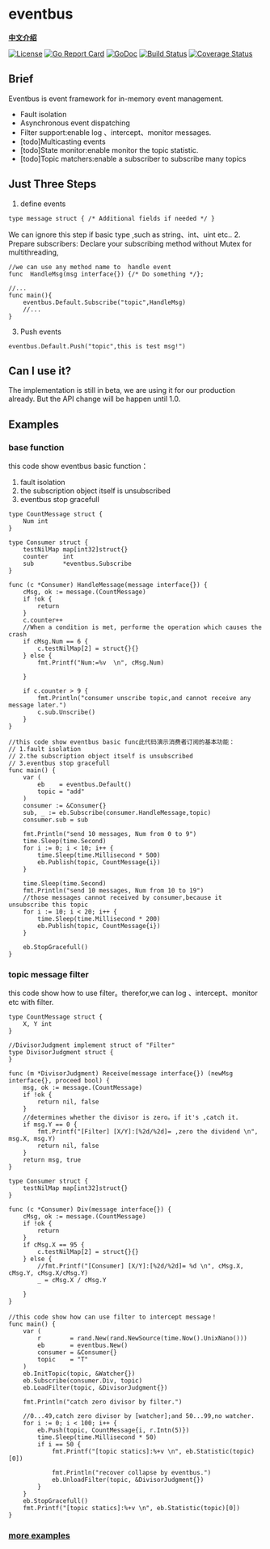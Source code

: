 # eventbus
[**中文介绍**](https://github.com/alex023/eventbus/wiki)  

[![License](https://img.shields.io/:license-apache-blue.svg)](https://opensource.org/licenses/Apache-2.0)
[![Go Report Card](https://goreportcard.com/badge/github.com/alex023/eventbus)](https://goreportcard.com/report/github.com/alex023/eventbus)
[![GoDoc](https://godoc.org/github.com/alex023/eventbus?status.svg)](https://godoc.org/github.com/alex023/eventbus)
[![Build Status](https://travis-ci.org/alex023/eventbus.svg?branch=dev)](https://travis-ci.org/alex023/eventbus?branch=dev)
[![Coverage Status](https://coveralls.io/repos/github/alex023/eventbus/badge.svg?branch=dev)](https://coveralls.io/github/alex023/eventbus?branch=dev)

## Brief
Eventbus is  event framework for in-memory event management. 
- Fault isolation
- Asynchronous event dispatching
- Filter support:enable log 、intercept、monitor messages.
- [todo]Multicasting events
- [todo]State monitor:enable monitor the topic statistic.
- [todo]Topic matchers:enable a subscriber to subscribe many topics

## Just Three Steps
1. define events
```golang
type message struct { /* Additional fields if needed */ }
```
We can ignore this step if basic type ,such as string、int、uint etc.. 
2. Prepare subscribers: Declare  your subscribing method without Mutex for multithreading,
```golang
//we can use any method name to  handle event 
func  HandleMsg(msg interface{}) {/* Do something */};

//...
func main(){
    eventbus.Default.Subscribe("topic",HandleMsg)
    //...
}
```
3. Push events
```golang
eventbus.Default.Push("topic",this is test msg!")
```
## Can I use it?
 The implementation is still in beta, we are using it for our production already. But the API change will be happen until 1.0.

## Examples
###  base function
this code show eventbus basic function：
1. fault isolation
2. the subscription object itself is unsubscribed
3. eventbus stop gracefull
```golang
type CountMessage struct {
	Num int
}

type Consumer struct {
	testNilMap map[int32]struct{}
	counter    int
	sub        *eventbus.Subscribe
}

func (c *Consumer) HandleMessage(message interface{}) {
	cMsg, ok := message.(CountMessage)
	if !ok {
		return
	}
	c.counter++
	//When a condition is met, performe the operation which causes the crash
	if cMsg.Num == 6 {
		c.testNilMap[2] = struct{}{}
	} else {
		fmt.Printf("Num:=%v  \n", cMsg.Num)

	}

	if c.counter > 9 {
		fmt.Println("consumer unscribe topic,and cannot receive any message later.")
		c.sub.Unscribe()
	}
}

//this code show eventbus basic func此代码演示消费者订阅的基本功能：
// 1.fault isolation
// 2.the subscription object itself is unsubscribed
// 3.eventbus stop gracefull
func main() {
	var (
		eb    = eventbus.Default()
		topic = "add"
	)
	consumer := &Consumer{}
	sub, _ := eb.Subscribe(consumer.HandleMessage,topic)
	consumer.sub = sub

	fmt.Println("send 10 messages, Num from 0 to 9")
	time.Sleep(time.Second)
	for i := 0; i < 10; i++ {
		time.Sleep(time.Millisecond * 500)
		eb.Publish(topic, CountMessage{i})
	}

	time.Sleep(time.Second)
	fmt.Println("send 10 messages, Num from 10 to 19")
	//those messages cannot received by consumer,because it unsubscribe this topic
	for i := 10; i < 20; i++ {
		time.Sleep(time.Millisecond * 200)
		eb.Publish(topic, CountMessage{i})
	}

	eb.StopGracefull()
}
```
### topic message filter 
this code show how to use filter。therefor,we can log 、intercept、monitor etc with filter. 
```golang
type CountMessage struct {
	X, Y int
}

//DivisorJudgment implement struct of "Filter"
type DivisorJudgment struct {
}

func (m *DivisorJudgment) Receive(message interface{}) (newMsg interface{}, proceed bool) {
	msg, ok := message.(CountMessage)
	if !ok {
		return nil, false
	}
	//determines whether the divisor is zero。if it's ,catch it.
	if msg.Y == 0 {
		fmt.Printf("[Filter] [X/Y]:[%2d/%2d]= ,zero the dividend \n", msg.X, msg.Y)
		return nil, false
	}
	return msg, true
}

type Consumer struct {
	testNilMap map[int32]struct{}
}

func (c *Consumer) Div(message interface{}) {
	cMsg, ok := message.(CountMessage)
	if !ok {
		return
	}
	if cMsg.X == 95 {
		c.testNilMap[2] = struct{}{}
	} else {
		//fmt.Printf("[Consumer] [X/Y]:[%2d/%2d]= %d \n", cMsg.X, cMsg.Y, cMsg.X/cMsg.Y)
		_ = cMsg.X / cMsg.Y

	}
}

//this code show how can use filter to intercept message！
func main() {
	var (
		r        = rand.New(rand.NewSource(time.Now().UnixNano()))
		eb       = eventbus.New()
		consumer = &Consumer{}
		topic    = "T"
	)
	eb.InitTopic(topic, &Watcher{})
	eb.Subscribe(consumer.Div, topic)
	eb.LoadFilter(topic, &DivisorJudgment{})

	fmt.Println("catch zero divisor by filter.")

	//0...49,catch zero divisor by [watcher];and 50...99,no watcher.
	for i := 0; i < 100; i++ {
		eb.Push(topic, CountMessage{i, r.Intn(5)})
		time.Sleep(time.Millisecond * 50)
		if i == 50 {
			fmt.Printf("[topic statics]:%+v \n", eb.Statistic(topic)[0])

			fmt.Println("recover collapse by eventbus.")
			eb.UnloadFilter(topic, &DivisorJudgment{})
		}
	}
	eb.StopGracefull()
	fmt.Printf("[topic statics]:%+v \n", eb.Statistic(topic)[0])
}

```

### [more examples][1]
                       

[1]: https://github.com/alex023/eventbus/tree/dev/example